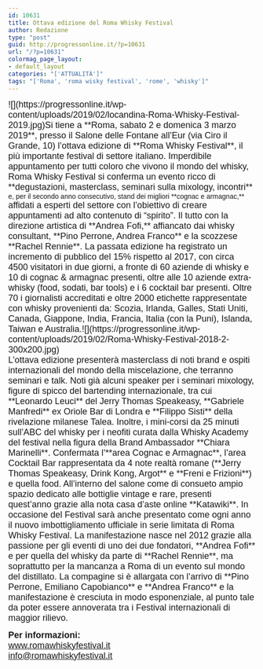 ```yaml
---
id: 10631
title: Ottava edizione del Roma Whisky Festival
author: Redazione
type: "post"
guid: http://progressonline.it/?p=10631
url: "/?p=10631"
colormag_page_layout:
- default_layout
categories: "['ATTUALITÀ']"
tags: "['Roma', 'roma wisky festival', 'rome', 'whisky']"
---
```


<div><span style="font-family: Calibri, sans-serif;"><span style="font-size: large;">![](https://progressonline.it/wp-content/uploads/2019/02/locandina-Roma-Whisky-Festival-2019.jpg)Si tiene a </span></span><span style="font-family: Calibri, sans-serif;"><span style="font-size: large;">**Roma, sabato 2 e domenica 3 marzo 2019**</span></span><span style="font-family: Calibri, sans-serif;"><span style="font-size: large;">, presso il Salone delle Fontane all’Eur (via Ciro il Grande, 10) l’ottava edizione di </span></span><span style="font-family: Calibri, sans-serif;"><span style="font-size: large;">**Roma Whisky Festival**</span></span><span style="font-family: Calibri, sans-serif;"><span style="font-size: large;">, il più importante festival di settore italiano. Imperdibile appuntamento per tutti coloro che vivono il mondo del whisky, Roma Whisky Festival si conferma un evento ricco di </span></span><span style="font-family: Calibri, sans-serif;"><span style="font-size: large;">**degustazioni, masterclass, seminari sulla mixology, incontri** </span></span><span style="font-family: Calibri, sans-serif;">e, per il secondo anno consecutivo, stand dei migliori </span><span style="font-family: Calibri, sans-serif;">**cognac e armagnac,** </span><span style="font-family: Calibri, sans-serif;"><span style="font-size: large;">affidati a esperti del settore con l’obiettivo di creare appuntamenti ad alto contenuto di “spirito”. Il tutto con la direzione artistica di </span></span><span style="font-family: Calibri, sans-serif;"><span style="font-size: large;">**Andrea Fofi,**</span></span><span style="font-family: Calibri, sans-serif;"><span style="font-size: large;"> affiancato dai whisky consultant, </span></span><span style="font-family: Calibri, sans-serif;"><span style="font-size: large;">**Pino Perrone, Andrea Franco**</span></span><span style="font-family: Calibri, sans-serif;"><span style="font-size: large;"> e la scozzese </span></span><span style="font-family: Calibri, sans-serif;"><span style="font-size: large;">**Rachel Rennie**</span></span><span style="font-family: Calibri, sans-serif;"><span style="font-size: large;">. La passata edizione ha registrato un incremento di pubblico del 15% rispetto al 2017, con circa 4500 visitatori in due giorni, a fronte di 60 aziende di whisky e 10 di cognac &amp; armagnac presenti, oltre alle 10 aziende extra-whisky (food, sodati, bar tools) e i 6 cocktail bar presenti. Oltre 70 i giornalisti accreditati e oltre 2000 etichette rappresentate con whisky provenienti da: Scozia, Irlanda, Galles, Stati Uniti, Canada, Giappone, India, Francia, Italia (con la Puni), Islanda, Taiwan e Australia.![](https://progressonline.it/wp-content/uploads/2019/02/Roma-Whisky-Festival-2018-2-300x200.jpg) </span></span></div><span style="font-family: Calibri, sans-serif;"><span style="font-size: large;">L’ottava edizione presenterà masterclass di noti brand e ospiti internazionali del mondo della miscelazione, che terranno seminari e talk. Noti già alcuni speaker per i seminari mixology, figure di spicco del bartending internazionale, tra cui </span></span><span style="font-family: Calibri, sans-serif;"><span style="font-size: large;">**Leonardo Leuci**</span></span><span style="font-family: Calibri, sans-serif;"><span style="font-size: large;"> del Jerry Thomas Speakeasy, </span></span><span style="font-family: Calibri, sans-serif;"><span style="font-size: large;">**Gabriele Manfredi**</span></span><span style="font-family: Calibri, sans-serif;"><span style="font-size: large;"> ex Oriole Bar di Londra e </span></span><span style="font-family: Calibri, sans-serif;"><span style="font-size: large;">**Filippo Sisti** </span></span><span style="font-family: Calibri, sans-serif;"><span style="font-size: large;">della rivelazione milanese Talea. Inoltre, i mini-corsi da 25 minuti sull’ABC del whisky per i neofiti curata dalla Whisky Academy del festival nella figura della Brand Ambassador </span></span><span style="font-family: Calibri, sans-serif;"><span style="font-size: large;">**Chiara Marinelli**</span></span><span style="font-family: Calibri, sans-serif;"><span style="font-size: large;">. Confermata l’</span></span><span style="font-family: Calibri, sans-serif;"><span style="font-size: large;">**area Cognac e Armagnac**</span></span><span style="font-family: Calibri, sans-serif;"><span style="font-size: large;">, l’area Cocktail Bar rappresentata da 4 note realtà romane (</span></span><span style="font-family: Calibri, sans-serif;"><span style="font-size: large;">**Jerry Thomas Speakeasy, Drink Kong, Argot** </span></span><span style="font-family: Calibri, sans-serif;"><span style="font-size: large;">e </span></span><span style="font-family: Calibri, sans-serif;"><span style="font-size: large;">**Freni e Frizioni**</span></span><span style="font-family: Calibri, sans-serif;"><span style="font-size: large;">) e quella food. All’interno del salone come di consueto ampio spazio dedicato alle bottiglie vintage e rare, presenti quest’anno grazie alla nota casa d’aste online </span></span><span style="font-family: Calibri, sans-serif;"><span style="font-size: large;">**Katawiki**</span></span><span style="font-family: Calibri, sans-serif;"><span style="font-size: large;">. In occasione del Festival sarà anche presentato come ogni anno il nuovo imbottigliamento ufficiale in serie limitata di Roma Whisky Festival. La manifestazione nasce nel 2012 grazie alla passione per gli eventi di uno dei due fondatori, </span></span><span style="font-family: Calibri, sans-serif;"><span style="font-size: large;">**Andrea Fofi**</span></span><span style="font-family: Calibri, sans-serif;"><span style="font-size: large;"> e per quella del whisky da parte di </span></span><span style="font-family: Calibri, sans-serif;"><span style="font-size: large;">**Rachel Rennie**</span></span><span style="font-family: Calibri, sans-serif;"><span style="font-size: large;">, ma soprattutto per la mancanza a Roma di un evento sul mondo del distillato. La compagine si è allargata con l’arrivo di </span></span><span style="font-family: Calibri, sans-serif;"><span style="font-size: large;">**Pino Perrone, Emiliano Capobianco**</span></span><span style="font-family: Calibri, sans-serif;"><span style="font-size: large;"> e </span></span><span style="font-family: Calibri, sans-serif;"><span style="font-size: large;">**Andrea Franco** </span></span><span style="font-family: Calibri, sans-serif;"><span style="font-size: large;">e la manifestazione è cresciuta in modo esponenziale, al punto tale da poter essere annoverata tra i Festival internazionali di maggior rilievo.</span></span>

<span style="font-family: Calibri, sans-serif;"><span style="font-size: large;">**Per informazioni:** </span></span><span style="font-family: Calibri, sans-serif;"><span style="font-size: large;">  
</span></span><span style="color: #000080;"><span lang="zxx"><u>[<span style="font-family: Calibri, sans-serif;"><span style="font-size: large;">www.romawhiskyfestival.it</span></span>](https://www.romawhiskyfestival.it/)</u></span></span><span style="font-family: Calibri, sans-serif;"><span style="font-size: large;">  
</span></span><span style="color: #000080;"><span lang="zxx"><u>[<span style="font-family: Calibri, sans-serif;"><span style="font-size: large;">info@romawhiskyfestival.it</span></span>](mailto:info@romawhiskyfestival.it)</u></span></span><span style="font-family: Calibri, sans-serif;"><span style="font-size: large;">  
</span></span>